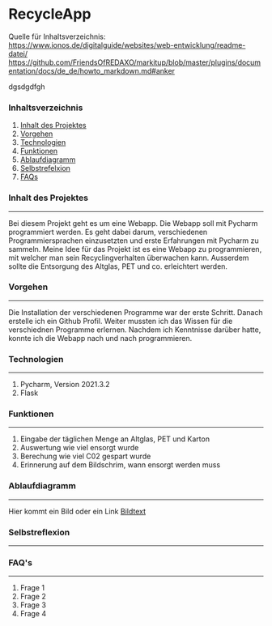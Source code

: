 # RecycleApp
Quelle für Inhaltsverzeichnis: https://www.ionos.de/digitalguide/websites/web-entwicklung/readme-datei/
https://github.com/FriendsOfREDAXO/markitup/blob/master/plugins/documentation/docs/de_de/howto_markdown.md#anker

dgsdgdfgh



### Inhaltsverzeichnis
1. [Inhalt des Projektes](#inhalt-des-projektes)
2. [Vorgehen](#vorgehen)
3. [Technologien](#technologien)
4. [Funktionen](#funktionen)
5. [Ablaufdiagramm](#ablaufdiagramm)
6. [Selbstrefelxion](selbstrefelxion)
7. [FAQs](#faqs)

<a name="inhalt-des-projektes"></a>
### Inhalt des Projektes
***
Bei diesem Projekt geht es um eine Webapp. Die Webapp soll mit Pycharm programmiert werden. 
Es geht dabei darum, verschiedenen Programmiersprachen einzusetzten und erste Erfahrungen mit Pycharm zu sammeln. 
Meine Idee für das Projekt ist es eine Webapp zu programmieren, mit welcher man 
sein Recyclingverhalten überwachen kann. Ausserdem sollte die Entsorgung des Altglas, PET und co. erleichtert werden. 

<a name="vorgehen"></a>
### Vorgehen
***
Die Installation der verschiedenen Programme war der erste Schritt. Danach erstelle ich ein Github Profil. Weiter mussten ich das Wissen für die verschiednen Programme erlernen. Nachdem ich Kenntnisse darüber hatte, konnte ich die Webapp nach und nach programmieren. 

<a name="technologien"></a>
### Technologien
***
1. Pycharm, Version 2021.3.2
2. Flask

<a name="funktionen"></a>
### Funktionen
***
1. Eingabe der täglichen Menge an Altglas, PET und Karton
2. Auswertung wie viel ensorgt wurde
3. Berechung wie viel C02 gespart wurde
4. Erinnerung auf dem Bildschrim, wann ensorgt werden muss

<a name="ablaufdiagramm"></a>
### Ablaufdiagramm
***
Hier kommt ein Bild oder ein Link [Bildtext](Linkzumbild.jpg "Bildtitel")
 	
<a name="selbstrefelxion"></a>
### Selbstreflexion
***
<a name="faqs"></a>
### FAQ's
***

1. Frage 1
2. Frage 2
3. Frage 3
4. Frage 4



